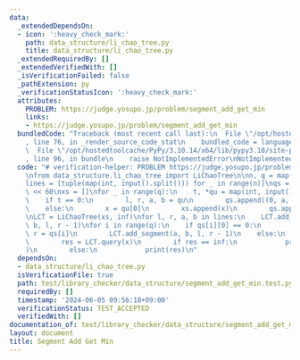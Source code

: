 ```yaml
---
data:
  _extendedDependsOn:
  - icon: ':heavy_check_mark:'
    path: data_structure/li_chao_tree.py
    title: data_structure/li_chao_tree.py
  _extendedRequiredBy: []
  _extendedVerifiedWith: []
  _isVerificationFailed: false
  _pathExtension: py
  _verificationStatusIcon: ':heavy_check_mark:'
  attributes:
    PROBLEM: https://judge.yosupo.jp/problem/segment_add_get_min
    links:
    - https://judge.yosupo.jp/problem/segment_add_get_min
  bundledCode: "Traceback (most recent call last):\n  File \"/opt/hostedtoolcache/PyPy/3.10.14/x64/lib/pypy3.10/site-packages/onlinejudge_verify/documentation/build.py\"\
    , line 76, in _render_source_code_stat\n    bundled_code = language.bundle(\n\
    \  File \"/opt/hostedtoolcache/PyPy/3.10.14/x64/lib/pypy3.10/site-packages/onlinejudge_verify/languages/python.py\"\
    , line 96, in bundle\n    raise NotImplementedError\nNotImplementedError\n"
  code: "# verification-helper: PROBLEM https://judge.yosupo.jp/problem/segment_add_get_min\n\
    \nfrom data_structure.li_chao_tree import LiChaoTree\n\nn, q = map(int, input().split())\n\
    lines = [tuple(map(int, input().split())) for _ in range(n)]\nqs = []\ninf = 1\
    \ << 60\nxs = []\nfor _ in range(q):\n    t, *qu = map(int, input().split())\n\
    \    if t == 0:\n        l, r, a, b = qu\n        qs.append((0, a, b, l, r))\n\
    \    else:\n        x = qu[0]\n        xs.append(x)\n        qs.append((1, x))\n\
    \nLCT = LiChaoTree(xs, inf)\nfor l, r, a, b in lines:\n    LCT.add_segment(a,\
    \ b, l, r - 1)\nfor i in range(q):\n    if qs[i][0] == 0:\n        _, a, b, l,\
    \ r = qs[i]\n        LCT.add_segment(a, b, l, r - 1)\n    else:\n        x = qs[i][1]\n\
    \        res = LCT.query(x)\n        if res == inf:\n            print(\"INFINITY\"\
    )\n        else:\n            print(res)\n"
  dependsOn:
  - data_structure/li_chao_tree.py
  isVerificationFile: true
  path: test/library_checker/data_structure/segment_add_get_min.test.py
  requiredBy: []
  timestamp: '2024-06-05 09:56:18+09:00'
  verificationStatus: TEST_ACCEPTED
  verifiedWith: []
documentation_of: test/library_checker/data_structure/segment_add_get_min.test.py
layout: document
title: Segment Add Get Min
---
```

